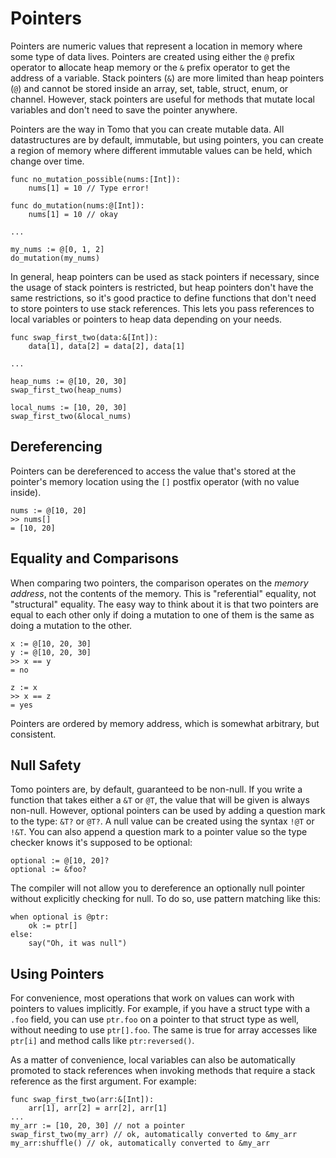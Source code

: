 # Pointers

Pointers are numeric values that represent a location in memory where some type
of data lives. Pointers are created using either the `@` prefix operator to
**a**llocate heap memory or the `&` prefix operator to get the address of a
variable. Stack pointers (`&`) are more limited than heap pointers (`@`) and
cannot be stored inside an array, set, table, struct, enum, or channel.
However, stack pointers are useful for methods that mutate local variables and
don't need to save the pointer anywhere.

Pointers are the way in Tomo that you can create mutable data. All
datastructures are by default, immutable, but using pointers, you can create
a region of memory where different immutable values can be held, which change
over time.

```tomo
func no_mutation_possible(nums:[Int]):
    nums[1] = 10 // Type error!

func do_mutation(nums:@[Int]):
    nums[1] = 10 // okay

...

my_nums := @[0, 1, 2]
do_mutation(my_nums)
```

In general, heap pointers can be used as stack pointers if necessary, since
the usage of stack pointers is restricted, but heap pointers don't have the
same restrictions, so it's good practice to define functions that don't need
to store pointers to use stack references. This lets you pass references to
local variables or pointers to heap data depending on your needs.

```tomo
func swap_first_two(data:&[Int]):
    data[1], data[2] = data[2], data[1]

...

heap_nums := @[10, 20, 30]
swap_first_two(heap_nums)

local_nums := [10, 20, 30]
swap_first_two(&local_nums)
```

## Dereferencing

Pointers can be dereferenced to access the value that's stored at the pointer's
memory location using the `[]` postfix operator (with no value inside).

```tomo
nums := @[10, 20]
>> nums[]
= [10, 20]
```

## Equality and Comparisons

When comparing two pointers, the comparison operates on the _memory address_,
not the contents of the memory. This is "referential" equality, not
"structural" equality. The easy way to think about it is that two pointers are
equal to each other only if doing a mutation to one of them is the same as
doing a mutation to the other.

```tomo
x := @[10, 20, 30]
y := @[10, 20, 30]
>> x == y
= no

z := x
>> x == z
= yes
```

Pointers are ordered by memory address, which is somewhat arbitrary, but
consistent.

## Null Safety

Tomo pointers are, by default, guaranteed to be non-null. If you write a
function that takes either a `&T` or `@T`, the value that will be given
is always non-null. However, optional pointers can be used by adding a
question mark to the type: `&T?` or `@T?`. A null value can be created
using the syntax `!@T` or `!&T`. You can also append a question mark to
a pointer value so the type checker knows it's supposed to be optional:

```
optional := @[10, 20]?
optional := &foo?
```

The compiler will not allow you to dereference an optionally null pointer
without explicitly checking for null. To do so, use pattern matching like
this:

```
when optional is @ptr:
    ok := ptr[]
else:
    say("Oh, it was null")
```

## Using Pointers

For convenience, most operations that work on values can work with pointers to
values implicitly. For example, if you have a struct type with a `.foo` field,
you can use `ptr.foo` on a pointer to that struct type as well, without needing
to use `ptr[].foo`. The same is true for array accesses like `ptr[i]` and method
calls like `ptr:reversed()`.

As a matter of convenience, local variables can also be automatically promoted
to stack references when invoking methods that require a stack reference as the
first argument. For example:

```tomo
func swap_first_two(arr:&[Int]):
    arr[1], arr[2] = arr[2], arr[1]
...
my_arr := [10, 20, 30] // not a pointer
swap_first_two(my_arr) // ok, automatically converted to &my_arr
my_arr:shuffle() // ok, automatically converted to &my_arr
```
